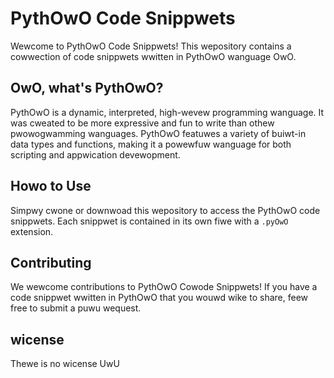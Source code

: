 # PythOwO Code Snippwets

Wewcome to PythOwO Code Snippwets! This wepository contains a cowwection of code snippwets wwitten in PythOwO wanguage OwO.

## OwO, what's PythOwO?

PythOwO is a dynamic, interpreted, high-wevew programming wanguage. It was cweated to be more expressive and fun to write than othew pwowogwamming wanguages. PythOwO featuwes a variety of buiwt-in data types and functions, making it a powewfuw wanguage for both scripting and appwication devewopment.

## Howo to Use

Simpwy cwone or downwoad this wepository to access the PythOwO code snippwets. Each snippwet is contained in its own fiwe with a `.pyOwO` extension.

## Contributing

We wewcome contributions to PythOwO Cowode Snippwets! If you have a code snippwet wwitten in PythOwO that you wouwd wike to share, feew free to submit a puwu wequest.

## wicense

Thewe is no wicense UwU
